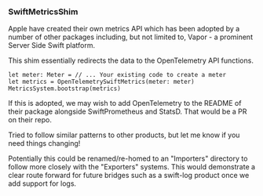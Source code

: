 ### SwiftMetricsShim

Apple have created their own metrics API which has been adopted by a number of other packages including, but not limited to, Vapor - a prominent Server Side Swift platform.

This shim essentially redirects the data to the OpenTelemetry API functions.

 ```
let meter: Meter = // ... Your existing code to create a meter
let metrics = OpenTelemetrySwiftMetrics(meter: meter)
MetricsSystem.bootstrap(metrics)
```

If this is adopted, we may wish to add OpenTelemetry to the README of their package alongside SwiftPrometheus and StatsD. That would be a PR on their repo.

Tried to follow similar patterns to other products, but let me know if you need things changing!

Potentially this could be renamed/re-homed to an "Importers" directory to follow more closely with the "Exporters" systems. This would demonstrate a clear route forward for future bridges such as a swift-log product once we add support for logs.
